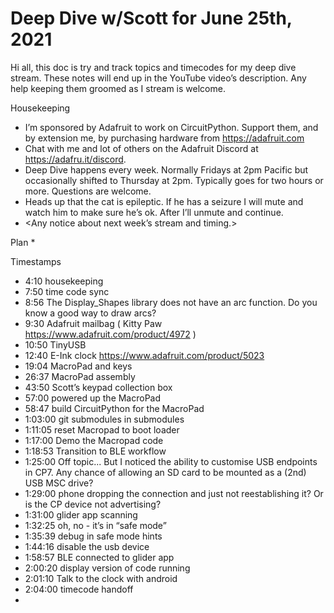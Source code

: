 # Deep Dive w/Scott for June 25th, 2021


Hi all, this doc is try and track topics and timecodes for my deep dive stream. These notes will end up in the YouTube video’s description. Any help keeping them groomed as I stream is welcome.


Housekeeping
* I’m sponsored by Adafruit to work on CircuitPython. Support them, and by extension me, by purchasing hardware from https://adafruit.com
* Chat with me and lot of others on the Adafruit Discord at https://adafru.it/discord.
* Deep Dive happens every week. Normally Fridays at 2pm Pacific but occasionally shifted to Thursday at 2pm. Typically goes for two hours or more. Questions are welcome.
* Heads up that the cat is epileptic. If he has a seizure I will mute and watch him to make sure he’s ok. After I’ll unmute and continue.
* <Any notice about next week’s stream and timing.>


Plan
* 

Timestamps
* 4:10 housekeeping
* 7:50 time code sync
* 8:56 The Display_Shapes library does not have an arc function. Do you know a good way to draw arcs?
* 9:30 Adafruit mailbag ( Kitty Paw https://www.adafruit.com/product/4972 )
* 10:50 TinyUSB 
* 12:40 E-Ink clock https://www.adafruit.com/product/5023
* 19:04 MacroPad and keys
* 26:37 MacroPad assembly
* 43:50 Scott’s keypad collection box
* 57:00 powered up the MacroPad
* 58:47 build CircuitPython for the MacroPad
* 1:03:00 git submodules in submodules
* 1:11:05 reset Macropad to boot loader
* 1:17:00 Demo the Macropad code
* 1:18:53 Transition to BLE workflow
* 1:25:00 Off topic... But I noticed the ability to customise USB endpoints in CP7. Any chance of allowing an SD card to be mounted as a (2nd) USB MSC drive?
* 1:29:00 phone dropping the connection and just not reestablishing it? Or is the CP device not advertising?
* 1:31:00 glider app scanning
* 1:32:25 oh, no - it’s in “safe mode”
* 1:35:39 debug in safe mode hints
* 1:44:16 disable the usb device
* 1:58:57 BLE connected to glider app 
* 2:00:20 display version of code running
* 2:01:10 Talk to the clock with android
* 2:04:00 timecode handoff
*
